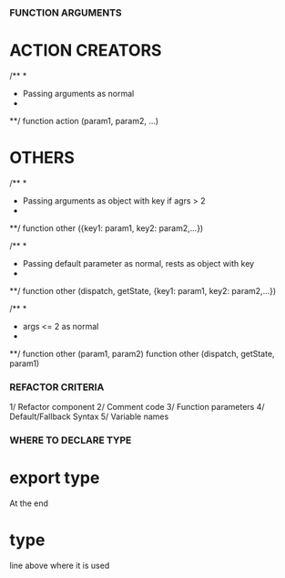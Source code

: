 ### FUNCTION ARGUMENTS

# ACTION CREATORS
/**
*
* Passing arguments as normal
*
**/
function action (param1, param2, ...)

# OTHERS
/**
*
* Passing arguments as object with key if agrs > 2
*
**/
function other ({key1: param1, key2: param2,...})

/**
*
* Passing default parameter as normal, rests as object with key
*
**/
function other (dispatch, getState, {key1: param1, key2: param2,...})

/**
*
* args <= 2 as normal
*
**/
function other (param1, param2)
function other (dispatch, getState, param1)

### REFACTOR CRITERIA
1/ Refactor component
2/ Comment code
3/ Function parameters
4/ Default/Fallback Syntax
5/ Variable names

### WHERE TO DECLARE TYPE
# export type
At the end
# type
line above where it is used